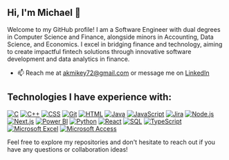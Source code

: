 ## Hi, I'm Michael 👋 

Welcome to my GitHub profile! I am a Software Engineer with dual degrees in Computer Science and Finance, alongside minors in Accounting, Data Science, and Economics. I excel in bridging finance and technology, aiming to create impactful fintech solutions through innovative software development and data analytics in finance.

- 📫 Reach me at [akmikey72@gmail.com](mailto:akmikey72@gmail.com) or message me on [LinkedIn](https://www.linkedin.com/in/mbelmear/)

## Technologies I have experience with:

[![C](https://img.shields.io/badge/-C-A8B9CC?logo=c&logoColor=white)](https://en.wikipedia.org/wiki/C_(programming_language))
[![C++](https://img.shields.io/badge/-C%2B%2B-00599C?logo=c%2B%2B&logoColor=white)](https://isocpp.org/)
[![CSS](https://img.shields.io/badge/-CSS3-1572B6?logo=css3&logoColor=white)](https://developer.mozilla.org/en-US/docs/Web/CSS)
[![Git](https://img.shields.io/badge/-Git-F05032?logo=git&logoColor=white)](https://git-scm.com/)
[![HTML](https://img.shields.io/badge/-HTML5-E34F26?logo=html5&logoColor=white)](https://developer.mozilla.org/en-US/docs/Web/HTML)
[![Java](https://img.shields.io/badge/-Java-007396?logo=java&logoColor=white)](https://www.oracle.com/java/)
[![JavaScript](https://img.shields.io/badge/-JavaScript-F7DF1E?logo=javascript&logoColor=black)](https://developer.mozilla.org/en-US/docs/Web/JavaScript)
[![Jira](https://img.shields.io/badge/-Jira-0052CC?logo=jira&logoColor=white)](https://www.atlassian.com/software/jira)
[![Node.js](https://img.shields.io/badge/-Node.js-339933?logo=nodedotjs&logoColor=white)](https://nodejs.org/)
[![Next.js](https://img.shields.io/badge/-Next.js-000000?logo=nextdotjs&logoColor=white)](https://nextjs.org/)
[![Power BI](https://img.shields.io/badge/-Power%20BI-FFBF00?logo=powerbi&logoColor=white)](https://powerbi.microsoft.com/)
[![Python](https://img.shields.io/badge/-Python-3776AB?logo=python&logoColor=white)](https://www.python.org/)
[![React](https://img.shields.io/badge/-React-61DAFB?logo=react&logoColor=black)](https://reactjs.org/)
[![SQL](https://img.shields.io/badge/-SQL-4479A1?logo=postgresql&logoColor=white)](https://www.postgresql.org/)
[![TypeScript](https://img.shields.io/badge/-TypeScript-007ACC?logo=typescript&logoColor=white)](https://www.typescriptlang.org/)
[![Microsoft Excel](https://img.shields.io/badge/-Microsoft%20Excel-217346?logo=microsoftexcel&logoColor=white)](https://www.microsoft.com/en-us/microsoft-365/excel)
[![Microsoft Access](https://img.shields.io/badge/-Microsoft%20Access-217346?logo=microsoftaccess&logoColor=white)](https://www.microsoft.com/en-us/microsoft-365/access)

Feel free to explore my repositories and don't hesitate to reach out if you have any questions or collaboration ideas!
